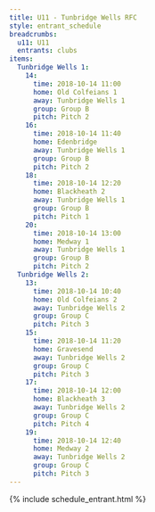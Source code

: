 ```yaml
---
title: U11 - Tunbridge Wells RFC
style: entrant_schedule
breadcrumbs:
  u11: U11
  entrants: clubs
items:
  Tunbridge Wells 1:
    14:
      time: 2018-10-14 11:00
      home: Old Colfeians 1
      away: Tunbridge Wells 1
      group: Group B
      pitch: Pitch 2
    16:
      time: 2018-10-14 11:40
      home: Edenbridge
      away: Tunbridge Wells 1
      group: Group B
      pitch: Pitch 2
    18:
      time: 2018-10-14 12:20
      home: Blackheath 2
      away: Tunbridge Wells 1
      group: Group B
      pitch: Pitch 1
    20:
      time: 2018-10-14 13:00
      home: Medway 1
      away: Tunbridge Wells 1
      group: Group B
      pitch: Pitch 2
  Tunbridge Wells 2:
    13:
      time: 2018-10-14 10:40
      home: Old Colfeians 2
      away: Tunbridge Wells 2
      group: Group C
      pitch: Pitch 3
    15:
      time: 2018-10-14 11:20
      home: Gravesend
      away: Tunbridge Wells 2
      group: Group C
      pitch: Pitch 3
    17:
      time: 2018-10-14 12:00
      home: Blackheath 3
      away: Tunbridge Wells 2
      group: Group C
      pitch: Pitch 4
    19:
      time: 2018-10-14 12:40
      home: Medway 2
      away: Tunbridge Wells 2
      group: Group C
      pitch: Pitch 3
---
```


{% include schedule_entrant.html %}
